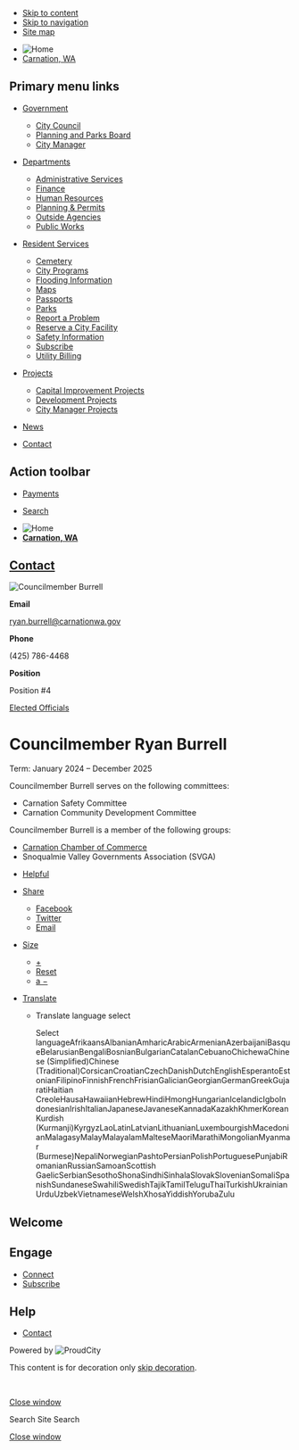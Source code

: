 - [Skip to content](https://www.carnationwa.gov/contacts/councilmember-ryan-burrell/)
- [Skip to navigation](https://www.carnationwa.gov/contacts/councilmember-ryan-burrell/)
- [Site map](https://www.carnationwa.gov/sitemap)

<!--THE END-->

- ![Home](https://storage.googleapis.com/proudcity/carnationwa/uploads/2023/06/title-5-300x44.png "Home")
- [Carnation, WA](https://www.carnationwa.gov "Home")

## Primary menu links

- [Government](https://www.carnationwa.gov/contacts/councilmember-ryan-burrell "Government")
  
  - [City Council](https://www.carnationwa.gov/departments/city-council "City Council")
  - [Planning and Parks Board](https://www.carnationwa.gov/departments/planning-and-parks "Planning and Parks Board")
  - [City Manager](https://www.carnationwa.gov/city-manager "City Manager")
- [Departments](https://www.carnationwa.gov/contacts/councilmember-ryan-burrell "Departments")
  
  - [Administrative Services](https://www.carnationwa.gov/departments/administrative-services "Administrative Services")
  - [Finance](https://www.carnationwa.gov/finance "Finance")
  - [Human Resources](https://www.carnationwa.gov/departments/human-resources "Human Resources")
  - [Planning &amp; Permits](https://www.carnationwa.gov/departments/community-economic-development "Planning & Permits")
  - [Outside Agencies](https://www.carnationwa.gov/outside-agencies "Outside Agencies")
  - [Public Works](https://www.carnationwa.gov/departments/public-works "Public Works")
- [Resident Services](https://www.carnationwa.gov/contacts/councilmember-ryan-burrell "Resident Services")
  
  - [Cemetery](https://carnationcemetery-aftercare.allfuneral.com "Cemetery")
  - [City Programs](https://www.carnationwa.gov/city-programs "City Programs")
  - [Flooding Information](https://www.carnationwa.gov/flooding-information "Flooding Information")
  - [Maps](https://www.carnationwa.gov/maps "Maps")
  - [Passports](https://www.carnationwa.gov/passports "Passports")
  - [Parks](https://www.carnationwa.gov/departments/parks "Parks")
  - [Report a Problem](https://seeclickfix.com/web_portal/rSCAZuTX7hsCknBuKdtqxED1/report/category "Report a Problem")
  - [Reserve a City Facility](https://www.carnationwa.gov/reserve-a-city-facility "Reserve a City Facility")
  - [Safety Information](https://www.carnationwa.gov/safety-information "Safety Information")
  - [Subscribe](https://www.carnationwa.gov/subscribe "Subscribe")
  - [Utility Billing](https://www.carnationwa.gov/utility-billing "Utility Billing")
- [Projects](https://www.carnationwa.gov/contacts/councilmember-ryan-burrell "Projects")
  
  - [Capital Improvement Projects](https://www.carnationwa.gov/capital-improvement-projects "Capital Improvement Projects")
  - [Development Projects](https://www.carnationwa.gov/development-projects "Development Projects")
  - [City Manager Projects](https://www.carnationwa.gov/city-manager-projects "City Manager Projects")
- [News](https://www.carnationwa.gov/news "News")
- [Contact](https://www.carnationwa.gov/contact "Contact")

## Action toolbar

- [Payments](https://www.carnationwa.gov/contacts/councilmember-ryan-burrell "Payments")

<!--THE END-->

- [Search](https://www.carnationwa.gov/contacts/councilmember-ryan-burrell "Search")

<!--THE END-->

- ![Home](https://storage.googleapis.com/proudcity/carnationwa/uploads/2023/06/title-5-300x44.png "Home")
- [**Carnation, WA**](https://www.carnationwa.gov "Home")

## [Contact](https://www.carnationwa.gov/contact)

![Councilmember Burrell](https://storage.googleapis.com/proudcity/carnationwa/2019/08/Councilmember-Burrell-e1739318356916.jpg)

**Email**

[ryan.burrell@carnationwa.gov](mailto:ryan.burrell@carnationwa.gov)

**Phone**

(425) 786-4468

**Position**

Position #4

[Elected Officials](https://www.carnationwa.gov/contact?filter_categories%5B%5D=57)

# Councilmember Ryan Burrell

Term: January 2024 – December 2025

Councilmember Burrell serves on the following committees:

- Carnation Safety Committee
- Carnation Community Development Committee

Councilmember Burrell is a member of the following groups:

- [Carnation Chamber of Commerce](https://www.carnationchamber.org)
- Snoqualmie Valley Governments Association (SVGA)

<!--THE END-->

- [Helpful](https://www.carnationwa.gov/contacts/councilmember-ryan-burrell "This page makes me proud")
- [Share](https://www.carnationwa.gov/contacts/councilmember-ryan-burrell)
  
  - [Facebook](https://www.facebook.com/sharer/sharer.php?u=https%3A%2F%2Fwww.carnationwa.gov%2Fcontacts%2Fcouncilmember-ryan-burrell%3Fstaff-member%3Dcouncilmember-ryan-burrell%26post_type%3Dstaff-member%26name%3Dcouncilmember-ryan-burrell "Share on Facebook")
  - [Twitter](https://twitter.com/share?url=https%3A%2F%2Fwww.carnationwa.gov%2Fcontacts%2Fcouncilmember-ryan-burrell%3Fstaff-member%3Dcouncilmember-ryan-burrell%26post_type%3Dstaff-member%26name%3Dcouncilmember-ryan-burrell "Share on Twitter")
  - [Email](mailto:?subject=Councilmember%20Ryan%20Burrell%20from%20Carnation%2C%20WA&body=Read%20more%3A%20https%3A%2F%2Fwww.carnationwa.gov%2Fcontacts%2Fcouncilmember-ryan-burrell%3Fstaff-member%3Dcouncilmember-ryan-burrell%26post_type%3Dstaff-member%26name%3Dcouncilmember-ryan-burrell "Share by Email")
- [Size](https://www.carnationwa.gov/contacts/councilmember-ryan-burrell)
  
  - [+](https://www.carnationwa.gov/contacts/councilmember-ryan-burrell "Increase Font Size")
  - [Reset](https://www.carnationwa.gov/contacts/councilmember-ryan-burrell "Reset Font Size")
  - [a −](https://www.carnationwa.gov/contacts/councilmember-ryan-burrell "Decrease Font Size")
- [Translate](https://www.carnationwa.gov/contacts/councilmember-ryan-burrell "Translate")
  
  - Translate language select
    
    Select languageAfrikaansAlbanianAmharicArabicArmenianAzerbaijaniBasqueBelarusianBengaliBosnianBulgarianCatalanCebuanoChichewaChinese (Simplified)Chinese (Traditional)CorsicanCroatianCzechDanishDutchEnglishEsperantoEstonianFilipinoFinnishFrenchFrisianGalicianGeorgianGermanGreekGujaratiHaitian CreoleHausaHawaiianHebrewHindiHmongHungarianIcelandicIgboIndonesianIrishItalianJapaneseJavaneseKannadaKazakhKhmerKoreanKurdish (Kurmanji)KyrgyzLaoLatinLatvianLithuanianLuxembourgishMacedonianMalagasyMalayMalayalamMalteseMaoriMarathiMongolianMyanmar (Burmese)NepaliNorwegianPashtoPersianPolishPortuguesePunjabiRomanianRussianSamoanScottish GaelicSerbianSesothoShonaSindhiSinhalaSlovakSlovenianSomaliSpanishSundaneseSwahiliSwedishTajikTamilTeluguThaiTurkishUkrainianUrduUzbekVietnameseWelshXhosaYiddishYorubaZulu

## Welcome

## Engage

- [Connect](https://www.carnationwa.gov/connect)
- [Subscribe](https://www.carnationwa.gov/subscribe)

## Help

- [Contact](https://www.carnationwa.gov/contact)

Powered by ![ProudCity](https://www.carnationwa.gov/wp-content/plugins/wp-proud-core/assets/images/logo-white-1x.png)

This content is for decoration only [skip decoration](https://www.carnationwa.gov/contacts/councilmember-ryan-burrell/).

 

[Close window](https://www.carnationwa.gov/contacts/councilmember-ryan-burrell)

Search Site Search

[Close window](https://www.carnationwa.gov/contacts/councilmember-ryan-burrell)